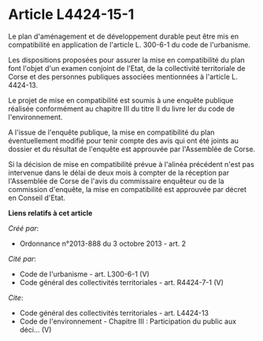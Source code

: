 # Article L4424-15-1

Le plan d'aménagement et de développement durable peut être mis en compatibilité en application de l'article L. 300-6-1 du
code de l'urbanisme. 

Les dispositions proposées pour assurer la mise en compatibilité du plan font l'objet d'un examen conjoint de l'Etat, de la
collectivité territoriale de Corse et des personnes publiques associées mentionnées à l'article L. 4424-13. 

Le projet de mise en compatibilité est soumis à une enquête publique réalisée conformément au chapitre III du titre II du
livre Ier du code de l'environnement. 

A l'issue de l'enquête publique, la mise en compatibilité du plan éventuellement modifié pour tenir compte des avis qui ont
été joints au dossier et du résultat de l'enquête est approuvée par l'Assemblée de Corse. 

Si la décision de mise en compatibilité prévue à l'alinéa précédent n'est pas intervenue dans le délai de deux mois à compter
de la réception par l'Assemblée de Corse de l'avis du commissaire enquêteur ou de la commission d'enquête, la mise en
compatibilité est approuvée par décret en Conseil d'Etat.

**Liens relatifs à cet article**

_Créé par_:

  - Ordonnance n°2013-888 du 3 octobre 2013 - art. 2

_Cité par_:

  - Code de l'urbanisme - art. L300-6-1 (V)
  - Code général des collectivités territoriales - art. R4424-7-1 (V)

_Cite_:

  - Code général des collectivités territoriales - art. L4424-13
  - Code de l'environnement -  Chapitre III : Participation du public aux déci... (V)
